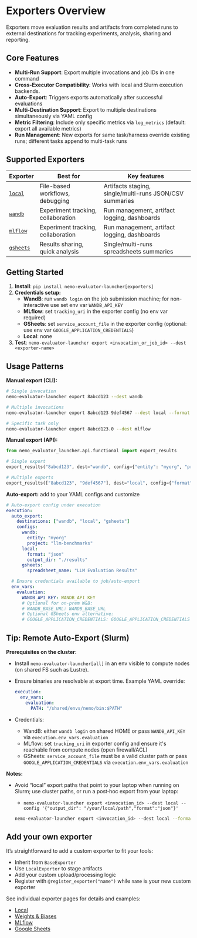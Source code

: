 # Exporters Overview

Exporters move evaluation results and artifacts from completed runs to external destinations for tracking experiments, analysis, sharing and reporting.


## Core Features

- **Multi-Run Support**: Export multiple invocations and job IDs in one command
- **Cross-Executor Compatibility**: Works with local and Slurm execution backends.
- **Auto-Export**: Triggers exports automatically after successful evaluations
- **Multi-Destination Support**: Export to multiple destinations simultaneously via YAML config
- **Metric Filtering**: Include only specific metrics via `log_metrics` (default: export all available metrics)
- **Run Management**: New exports for same task/harness override existing runs; different tasks append to multi-task runs

## Supported Exporters

| Exporter | Best for | Key features |
|----------|----------|--------------|
| [`local`](local.md) | File-based workflows, debugging | Artifacts staging, single/multi-runs JSON/CSV summaries|
| [`wandb`](wandb.md) | Experiment tracking, collaboration | Run management, artifact logging, dashboards |
| [`mlflow`](mlflow.md) | Experiment tracking, collaboration | Run management, artifact logging, dashboards |
| [`gsheets`](gsheets.md) | Results sharing, quick analysis | Single/multi-runs spreadsheets summaries|


## Getting Started

1. **Install**: `pip install nemo-evaluator-launcher[exporters]`
2. **Credentials setup:**
   - **WandB**: run `wandb login` on the job submission machine; for non-interactive use set env var `WANDB_API_KEY`
   - **MLflow**: set `tracking_uri` in the exporter config (no env var required)
   - **GSheets**: set `service_account_file` in the exporter config (optional: use env var `GOOGLE_APPLICATION_CREDENTIALS`)
   - **Local**: none
3. **Test**: `nemo-evaluator-launcher export <invocation_or_job_id> --dest <exporter-name>`


## Usage Patterns

**Manual export (CLI):**
```bash
# Single invocation
nemo-evaluator-launcher export 8abcd123 --dest wandb

# Multiple invocations
nemo-evaluator-launcher export 8abcd123 9def4567 --dest local --format json

# Specific task only
nemo-evaluator-launcher export 8abcd123.0 --dest mlflow
```

**Manual export (API):**
```python
from nemo_evaluator_launcher.api.functional import export_results

# Single export
export_results("8abcd123", dest="wandb", config={"entity": "myorg", "project": "evals"})

# Multiple exports
export_results(["8abcd123", "9def4567"], dest="local", config={"format": "json"})
```

**Auto-export:** add to your YAML configs and customize
```yaml
# Auto-export config under execution
execution:
  auto_export:
    destinations: ["wandb", "local", "gsheets"]
    configs:
      wandb:
        entity: "myorg"
        project: "llm-benchmarks"
      local:
        format: "json"
        output_dir: "./results"
      gsheets:
        spreadsheet_name: "LLM Evaluation Results"

  # Ensure credentials available to job/auto-export
  env_vars:
    evaluation:
      WANDB_API_KEY: WANDB_API_KEY
      # Optional for on-prem W&B:
      # WANDB_BASE_URL: WANDB_BASE_URL
      # Optional GSheets env alternative:
      # GOOGLE_APPLICATION_CREDENTIALS: GOOGLE_APPLICATION_CREDENTIALS
```

## Tip: Remote Auto-Export (Slurm)

**Prerequisites on the cluster:**

- Install `nemo-evaluator-launcher[all]` in an env visible to compute nodes (on shared FS such as Lustre).
- Ensure binaries are resolvable at export time. Example YAML override:

  ```yaml
  execution:
    env_vars:
      evaluation:
        PATH: "/shared/envs/nemo/bin:$PATH"
  ```
- Credentials:
  - WandB: either `wandb login` on shared HOME or pass `WANDB_API_KEY` via `execution.env_vars.evaluation`
  - MLflow: set `tracking_uri` in exporter config and ensure it's reachable from compute nodes (open firewall/ACL)
  - GSheets: `service_account_file` must be a valid cluster path or pass `GOOGLE_APPLICATION_CREDENTIALS` via `execution.env_vars.evaluation`


**Notes:**
- Avoid “local” export paths that point to your laptop when running on Slurm; use cluster paths, or run a post‑hoc export from your laptop:
  - `nemo-evaluator-launcher export <invocation_id> --dest local --config '{"output_dir": "/your/local/path","format":"json"}'`

  ```bash
  nemo-evaluator-launcher export <invocation_id> --dest local --format json
  ```


## Add your own exporter
It’s straightforward to add a custom exporter to fit your tools:
- Inherit from `BaseExporter`
- Use `LocalExporter` to stage artifacts
- Add your custom upload/processing logic
- Register with `@register_exporter("name")` while `name` is your new custom exporter

See individual exporter pages for details and examples:
- [Local](local.md)
- [Weights & Biases](wandb.md)
- [MLflow](mlflow.md)
- [Google Sheets](gsheets.md)
